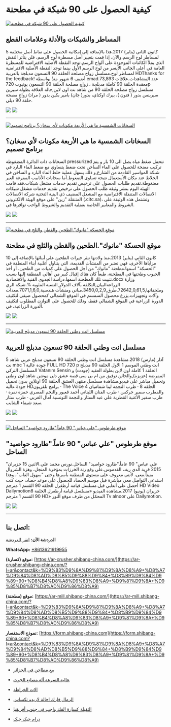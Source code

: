 # كيفية الحصول على 90 شبكة في مطحنة

<a href="https://swt.shibang-china.com/?l=ar&img&k=%D9%83%D9%8A%D9%81%D9%8A%D8%A9+%D8%A7%D9%84%D8%AD%D8%B5%D9%88%D9%84+%D8%B9%D9%84%D9%89+90+%D8%B4%D8%A8%D9%83%D8%A9+%D9%81%D9%8A+%D9%85%D8%B7%D8%AD%D9%86%D8%A9" target="_blank">![كيفية الحصول على 90 شبكة في مطحنة](http://static.shibang-china.com/all-800x300/757.jpg)</a>

## المساطر والشبكات والأدلة وعلامات القطع
5 كانون الثاني (يناير) 2017.هذا بالإضافة إلى إمكانية الحصول على نقاط أصل مختلفة لمساطر لوح الرسم.والآن، إذا قمت بتغيير أصل مسطرة لوح الرسم، فلن يتأثر النقش الذي يملأ الكائنات الموجودة على ألواح الرسم.توجد النقطة الأصلية الافتراضية للمسطرة العامة في أعلى الجانب الأيسر من لوح الرسم الأول بينما توجد النقطة الأصلية الافتراضية لمساطر لوح.مسلسل زواج مصلحة الحلقة 90 التسعون مدبلجة بالعربية HDThanks for the feedback! أضيف 6 شهور منذُ بواسطة emad.73,893 عدد المشاهدات.علاقات معقدة الحلقة 90 كاملة مدبلجة ، زواج مصلحة الحلقة 90 التسعون يوتيوب 720p مسلسل زواج مصلحة الحلقة 90 من شاهد نت اون لاين,حالة العلاقة بطولة سيرين سيرينس بدور ( فتون )، بيرك اوكتاي، بدور( جان) بامير بكين بدور ( مراد) زواج مصحة حلقة 90 ديلي.


<a href="https://whatsapp.shibangsoft.com/WhatsApp.php" target="_blank" title="WhatsApp">![](http://static.shibang-china.com/icon/whatsapp.png)</a> <a href="https://swt.shibang-china.com/?l=ar&icon&k=%D9%83%D9%8A%D9%81%D9%8A%D8%A9+%D8%A7%D9%84%D8%AD%D8%B5%D9%88%D9%84+%D8%B9%D9%84%D9%89+90+%D8%B4%D8%A8%D9%83%D8%A9+%D9%81%D9%8A+%D9%85%D8%B7%D8%AD%D9%86%D8%A9" target="_blank">![](http://static.shibang-china.com/icon/chat-ar.png)</a>

---

<a href="https://swt.shibang-china.com/?l=ar&img&k=%D9%83%D9%8A%D9%81%D9%8A%D8%A9+%D8%A7%D9%84%D8%AD%D8%B5%D9%88%D9%84+%D8%B9%D9%84%D9%89+90+%D8%B4%D8%A8%D9%83%D8%A9+%D9%81%D9%8A+%D9%85%D8%B7%D8%AD%D9%86%D8%A9" target="_blank">![السخانات الشمسية ما هي الأربعة مكونات لأي سخان؟ برنامج تصميم](http://static.shibang-china.com/all-800x300/766.jpg)</a>

## السخانات الشمسية ما هي الأربعة مكونات لأي سخان؟ برنامج تصميم
السخانات ذات الدائرة المضغوطة pressurized تتحمل ضغط مياه يصل الى 10 بار و يتم تركيب مضخة للحصول على الماء الساخن تحت ضغط يتساوي مع ضغط الماء البارد في شبكة المواسير القادمة من الشارع,و ذلك يسهل عملية خلط الماء البارد و الساخن في الخلاط عند مكان الأستعمال نتيجة تساوى الضغوط.أما سخانات الأنابيب المفرغة الغير مضغوطة.تقديم طلبات الحصول على ترخيص تقديم خدمات مشغل شبكات.فقد قامت الهيئة اليوم بنشر وثيقة طلب الحصول على ترخيص تقديم خدمات مشغل شبكات الاتصالات المتنقلة الافتراضية مع المشغل المضيف ذي البنية التحتية شركة الاتصالات المتنقلة &quot;زين&quot; على موقع الهيئة الالكتروني (.citc.sa)، وتشتمل هذه الوثيقة على الشروط والمعايير الخاصة بعملية التقديم والشروط الواجب توافرها في.


<a href="https://whatsapp.shibangsoft.com/WhatsApp.php" target="_blank" title="WhatsApp">![](http://static.shibang-china.com/icon/whatsapp.png)</a> <a href="https://swt.shibang-china.com/?l=ar&icon&k=%D9%83%D9%8A%D9%81%D9%8A%D8%A9+%D8%A7%D9%84%D8%AD%D8%B5%D9%88%D9%84+%D8%B9%D9%84%D9%89+90+%D8%B4%D8%A8%D9%83%D8%A9+%D9%81%D9%8A+%D9%85%D8%B7%D8%AD%D9%86%D8%A9" target="_blank">![](http://static.shibang-china.com/icon/chat-ar.png)</a>

---

<a href="https://swt.shibang-china.com/?l=ar&img&k=%D9%83%D9%8A%D9%81%D9%8A%D8%A9+%D8%A7%D9%84%D8%AD%D8%B5%D9%88%D9%84+%D8%B9%D9%84%D9%89+90+%D8%B4%D8%A8%D9%83%D8%A9+%D9%81%D9%8A+%D9%85%D8%B7%D8%AD%D9%86%D8%A9" target="_blank">![موقع الحسكة &quot;مانوك&quot;.الطحين والقطن والثلج في مطحنة](http://static.shibang-china.com/all-800x300/410.jpg)</a>

## موقع الحسكة &quot;مانوك&quot;.الطحين والقطن والثلج في مطحنة
10 كانون الثاني (يناير) 2013.منذ ولادتها تنثر خيرات الطحين على أبنائها بالإضافة إلى مزاياها الأخرى، فهي تعتبر من المنشآت القديمة، التي يتناول أغلبية أبناء المنطقة في &quot;الحسكة&quot; اسمها.مطحنة &quot;مانوك&quot; من أجل الحصول على كميات من الطحين، أو أخذ الحبوب وطحنها في المطحنة، طبعاً كان هناك إقبال كبير من أهالي المنطقة إليها بسبب تثبيت تلك المطحنة اسمها.دراسة الجدوى الفنية والاقتصادية.docx وزارة الزراعةالبيان,التكلفة بآلاف الدولار,النسبة المئوية %.شبكة الري وملحقاتها,72642,0,61,5.طرق,3450,0,2,9.مباني ومنشآت هندسية,7071,1,6,0.معدات وآلات وتجهيزات.يزرع محصول السمسم في الموقع الشمالي كمحصول صيفي لتكثيف الدورة الزراعية في الموقع الشمالي فقط، وذلك للحصول على التوازن المطلوب لتكثيف الدورة الزراعية، في.


<a href="https://whatsapp.shibangsoft.com/WhatsApp.php" target="_blank" title="WhatsApp">![](http://static.shibang-china.com/icon/whatsapp.png)</a> <a href="https://swt.shibang-china.com/?l=ar&icon&k=%D9%83%D9%8A%D9%81%D9%8A%D8%A9+%D8%A7%D9%84%D8%AD%D8%B5%D9%88%D9%84+%D8%B9%D9%84%D9%89+90+%D8%B4%D8%A8%D9%83%D8%A9+%D9%81%D9%8A+%D9%85%D8%B7%D8%AD%D9%86%D8%A9" target="_blank">![](http://static.shibang-china.com/icon/chat-ar.png)</a>

---

<a href="https://swt.shibang-china.com/?l=ar&img&k=%D9%83%D9%8A%D9%81%D9%8A%D8%A9+%D8%A7%D9%84%D8%AD%D8%B5%D9%88%D9%84+%D8%B9%D9%84%D9%89+90+%D8%B4%D8%A8%D9%83%D8%A9+%D9%81%D9%8A+%D9%85%D8%B7%D8%AD%D9%86%D8%A9" target="_blank">![مسلسل انت وطني الحلقة 90 تسعون مدبلج للعربية](http://static.shibang-china.com/all-800x300/1455.jpg)</a>

## مسلسل انت وطني الحلقة 90 تسعون مدبلج للعربية
5 آذار (مارس) 2018.مشاهدة مسلسل انت وطني الحلقة 90 تسعون مدبلج عربي شاهد نت mbc 1 جودة عالية FULL HD 720 p انت وطني الموسم 1 الاول الحلقة 90 مدبلج المسلسل التركي Vatanım Sensin الحلقة 1 كاملة اون لاين بطولة العقيد (جودت) و الممرضة (عزيزة),والخائن توفيق من ام بي سي قصة عشق دلي موشن شاهد اون وطني وتحميل مباشر على فيديو.مشاهدة مسلسل منتهى العشق الحلقة 90 اونلاين بدون تحميل جودة عالية HDبرامج تلفزيون &middot; The Voice 4 الحلقة 8 &middot; طرب النجمة لينا شماميان والمطرب سمير جركس &middot; طرب الفنان اللبناني أحمد قعبور والنجم المصري حمزة نمرة &middot; طرب سفير الأغنية القطرية علي عبد الستار والنجمة التونسية آمال الغربي &middot; طرب ستار سعد شيماء الشايب.


<a href="https://whatsapp.shibangsoft.com/WhatsApp.php" target="_blank" title="WhatsApp">![](http://static.shibang-china.com/icon/whatsapp.png)</a> <a href="https://swt.shibang-china.com/?l=ar&icon&k=%D9%83%D9%8A%D9%81%D9%8A%D8%A9+%D8%A7%D9%84%D8%AD%D8%B5%D9%88%D9%84+%D8%B9%D9%84%D9%89+90+%D8%B4%D8%A8%D9%83%D8%A9+%D9%81%D9%8A+%D9%85%D8%B7%D8%AD%D9%86%D8%A9" target="_blank">![](http://static.shibang-china.com/icon/chat-ar.png)</a>

---

<a href="https://swt.shibang-china.com/?l=ar&img&k=%D9%83%D9%8A%D9%81%D9%8A%D8%A9+%D8%A7%D9%84%D8%AD%D8%B5%D9%88%D9%84+%D8%B9%D9%84%D9%89+90+%D8%B4%D8%A8%D9%83%D8%A9+%D9%81%D9%8A+%D9%85%D8%B7%D8%AD%D9%86%D8%A9" target="_blank">![موقع طرطوس &quot;علي عباس&quot; 90 عاماً.&quot;طارود حواصيد&quot; الساحل](http://static.shibang-china.com/all-800x300/1221.jpg)</a>

## موقع طرطوس &quot;علي عباس&quot; 90 عاماً.&quot;طارود حواصيد&quot; الساحل
&quot;علي عباس&quot; 90 عاماً.&quot;طارود حواصيد&quot; الساحل.نورس محمد علي.الاثنين 15 حزيران 2015 قرية الدي ريف القدموس.على وقع رنة الخرزات بمؤخرة المنجل، وهزة الشروال يميناً.معي، لأنني معروف على مستوى المنطقة بأسرها وحتى &quot;سهول الغاب&quot;، وهذا استدعى التواصل معي مباشرة قبل موسم الحصاد للحصول على موعد حصاد، حيث كنت أحصل على أتعابي قبل.مسلسل قيامة أرطغرل الحلقة 90 القسم 1 مترجم HD Video Dailymotion8 حزيران (يونيو) 2017.مشاهدة الفيديو «مسلسل قيامة أرطغرل الحلقة 90 القسم 1 مترجم HD» المحمّل من طرف موقع النور Tv alnoor على Dailymotion.


<a href="https://whatsapp.shibangsoft.com/WhatsApp.php" target="_blank" title="WhatsApp">![](http://static.shibang-china.com/icon/whatsapp.png)</a> <a href="https://swt.shibang-china.com/?l=ar&icon&k=%D9%83%D9%8A%D9%81%D9%8A%D8%A9+%D8%A7%D9%84%D8%AD%D8%B5%D9%88%D9%84+%D8%B9%D9%84%D9%89+90+%D8%B4%D8%A8%D9%83%D8%A9+%D9%81%D9%8A+%D9%85%D8%B7%D8%AD%D9%86%D8%A9" target="_blank">![](http://static.shibang-china.com/icon/chat-ar.png)</a>

---
## اتصل بنا:

**الدردشة الآن:** [انقر للدردشة](https://swt.shibang-china.com?l=ar&contact&k=%D9%83%D9%8A%D9%81%D9%8A%D8%A9+%D8%A7%D9%84%D8%AD%D8%B5%D9%88%D9%84+%D8%B9%D9%84%D9%89+90+%D8%B4%D8%A8%D9%83%D8%A9+%D9%81%D9%8A+%D9%85%D8%B7%D8%AD%D9%86%D8%A9)

**WhatsApp:**  [+8613621919955](https://whatsapp.shibangsoft.com/WhatsApp.php)

**موقع (كسارة):** [https://ar-crusher.shibang-china.com/](https://ar-crusher.shibang-china.com/?l=ar&contact&k=%D9%83%D9%8A%D9%81%D9%8A%D8%A9+%D8%A7%D9%84%D8%AD%D8%B5%D9%88%D9%84+%D8%B9%D9%84%D9%89+90+%D8%B4%D8%A8%D9%83%D8%A9+%D9%81%D9%8A+%D9%85%D8%B7%D8%AD%D9%86%D8%A9)

**موقع (مطحنة):** [https://ar-mill.shibang-china.com/](https://ar-mill.shibang-china.com/?l=ar&contact&k=%D9%83%D9%8A%D9%81%D9%8A%D8%A9+%D8%A7%D9%84%D8%AD%D8%B5%D9%88%D9%84+%D8%B9%D9%84%D9%89+90+%D8%B4%D8%A8%D9%83%D8%A9+%D9%81%D9%8A+%D9%85%D8%B7%D8%AD%D9%86%D8%A9)

**نموذج الاستفسار:** [https://form.shibang-china.com](https://form.shibang-china.com?l=ar&contact&k=%D9%83%D9%8A%D9%81%D9%8A%D8%A9+%D8%A7%D9%84%D8%AD%D8%B5%D9%88%D9%84+%D8%B9%D9%84%D9%89+90+%D8%B4%D8%A8%D9%83%D8%A9+%D9%81%D9%8A+%D9%85%D8%B7%D8%AD%D9%86%D8%A9)

* [بيع مطاحن في الجزائر](../21/%D8%A8%D9%8A%D8%B9%20%D9%85%D8%B7%D8%A7%D8%AD%D9%86%20%D9%81%D9%8A%20%D8%A7%D9%84%D8%AC%D8%B2%D8%A7%D8%A6%D8%B1.md)

* [عالية السرعة آلة مصانع الجوت](../22/%D8%B9%D8%A7%D9%84%D9%8A%D8%A9%20%D8%A7%D9%84%D8%B3%D8%B1%D8%B9%D8%A9%20%D8%A2%D9%84%D8%A9%20%D9%85%D8%B5%D8%A7%D9%86%D8%B9%20%D8%A7%D9%84%D8%AC%D9%88%D8%AA.md)

* [الات الخراطة](../21/%D8%A7%D9%84%D8%A7%D8%AA%20%D8%A7%D9%84%D8%AE%D8%B1%D8%A7%D8%B7%D8%A9.md)

* [الرمال فارك احالة لاريدو تكساس](../25/%D8%A7%D9%84%D8%B1%D9%85%D8%A7%D9%84%20%D9%81%D8%A7%D8%B1%D9%83%20%D8%A7%D8%AD%D8%A7%D9%84%D8%A9%20%D9%84%D8%A7%D8%B1%D9%8A%D8%AF%D9%88%20%D8%AA%D9%83%D8%B3%D8%A7%D8%B3.md)

* [الثقيلة كسارة الفك واجب في جنوب أفريقيا](../25/%D8%A7%D9%84%D8%AB%D9%82%D9%8A%D9%84%D8%A9%20%D9%83%D8%B3%D8%A7%D8%B1%D8%A9%20%D8%A7%D9%84%D9%81%D9%83%20%D9%88%D8%A7%D8%AC%D8%A8%20%D9%81%D9%8A%20%D8%AC%D9%86%D9%88%D8%A8%20%D8%A3%D9%81%D8%B1%D9%8A%D9%82%D9%8A%D8%A7.md)

* [درام جیک جیک](../22/%D8%AF%D8%B1%D8%A7%D9%85%20%D8%AC%DB%8C%DA%A9%20%D8%AC%DB%8C%DA%A9.md)